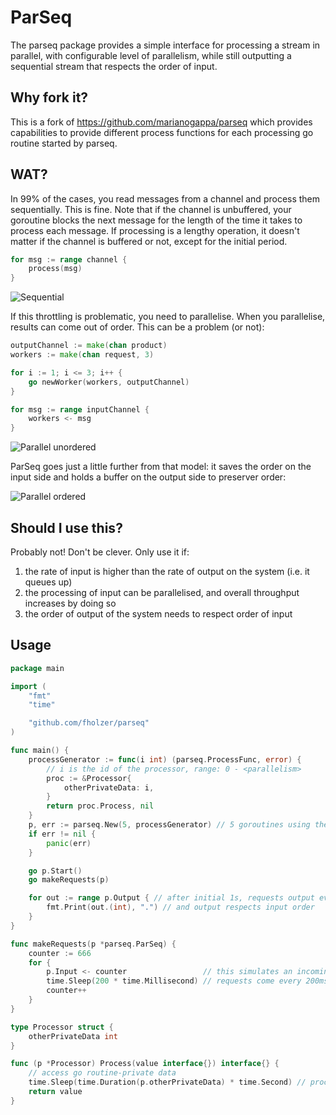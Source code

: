 # ParSeq 

The parseq package provides a simple interface for processing a stream in parallel,
with configurable level of parallelism, while still outputting a sequential stream
that respects the order of input.

## Why fork it?
This is a fork of https://github.com/marianogappa/parseq which provides capabilities to provide different process functions for each processing go routine started by parseq.

## WAT?

In 99% of the cases, you read messages from a channel and process them sequentially. This is fine. Note that if the channel is unbuffered, your goroutine blocks the next message for the length of the time it takes to process each message. If processing is a lengthy operation, it doesn't matter if the channel is buffered or not, except for the initial period.

```go
for msg := range channel {
	process(msg)
}
```

![Sequential](sequential.png)

If this throttling is problematic, you need to parallelise. When you parallelise, results can come out of order. This can be a problem (or not):

```go
outputChannel := make(chan product)
workers := make(chan request, 3)

for i := 1; i <= 3; i++ {
	go newWorker(workers, outputChannel)
}

for msg := range inputChannel {
	workers <- msg
}
```

![Parallel unordered](parallel_unordered.png)

ParSeq goes just a little further from that model: it saves the order on the input side and holds a buffer on the output side to preserver order:

![Parallel ordered](parallel_ordered.png)

## Should I use this?

Probably not! Don't be clever. Only use it if:

1. the rate of input is higher than the rate of output on the system (i.e. it queues up)
2. the processing of input can be parallelised, and overall throughput increases by doing so
3. the order of output of the system needs to respect order of input

## Usage

```go
package main

import (
	"fmt"
	"time"

	"github.com/fholzer/parseq"
)

func main() {
	processGenerator := func(i int) (parseq.ProcessFunc, error) {
		// i is the id of the processor, range: 0 - <parallelism>
		proc := &Processor{
			otherPrivateData: i,
		}
		return proc.Process, nil
	}
	p, err := parseq.New(5, processGenerator) // 5 goroutines using the process function
	if err != nil {
		panic(err)
	}

	go p.Start()
	go makeRequests(p)

	for out := range p.Output { // after initial 1s, requests output every ~200ms
		fmt.Print(out.(int), ".") // and output respects input order
	}
}

func makeRequests(p *parseq.ParSeq) {
	counter := 666
	for {
		p.Input <- counter                 // this simulates an incoming request
		time.Sleep(200 * time.Millisecond) // requests come every 200ms
		counter++
	}
}

type Processor struct {
	otherPrivateData int
}

func (p *Processor) Process(value interface{}) interface{} {
	// access go routine-private data
	time.Sleep(time.Duration(p.otherPrivateData) * time.Second) // processing a request takes 1s
	return value
}
```
